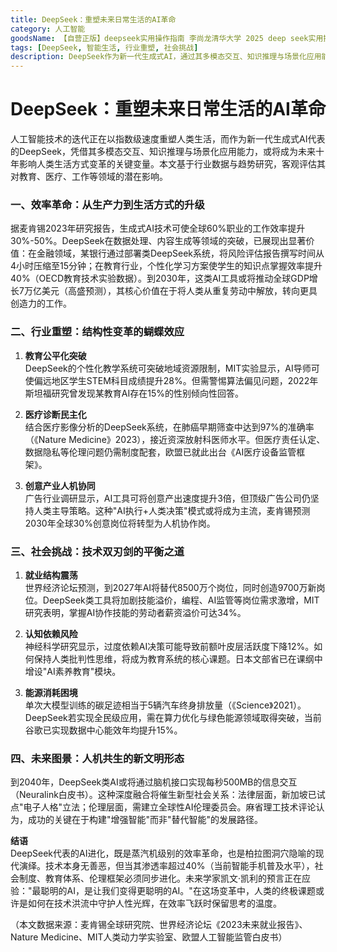 ```yaml
---
title: DeepSeek：重塑未来日常生活的AI革命
category: 人工智能
goodsName: 【自营正版】deepseek实用操作指南 李尚龙清华大学 2025 deep seek实用操作指南 deepseek使用教程 ai时代生存手册 零基础掌握deepseek 从入门到精通 deepsee
tags: [DeepSeek, 智能生活, 行业重塑, 社会挑战]
description: DeepSeek作为新一代生成式AI，通过其多模态交互、知识推理与场景化应用能力，正在引领效率革命，重塑教育、医疗、工作等行业，并带来社会挑战。文章探讨了DeepSeek对生产力的提升、行业变革的影响以及未来人机共生的可能性，强调需同步进化社会制度、教育体系及伦理框架以适应AI技术带来的深刻变化。
---
```

# DeepSeek：重塑未来日常生活的AI革命

人工智能技术的迭代正在以指数级速度重塑人类生活，而作为新一代生成式AI代表的DeepSeek，凭借其多模态交互、知识推理与场景化应用能力，或将成为未来十年影响人类生活方式变革的关键变量。本文基于行业数据与趋势研究，客观评估其对教育、医疗、工作等领域的潜在影响。

### 一、效率革命：从生产力到生活方式的升级
据麦肯锡2023年研究报告，生成式AI技术可使全球60%职业的工作效率提升30%-50%。DeepSeek在数据处理、内容生成等领域的突破，已展现出显著价值：在金融领域，某银行通过部署类DeepSeek系统，将风险评估报告撰写时间从4小时压缩至15分钟；在教育行业，个性化学习方案使学生的知识点掌握效率提升40%（OECD教育技术实验数据）。到2030年，这类AI工具或将推动全球GDP增长7万亿美元（高盛预测），其核心价值在于将人类从重复劳动中解放，转向更具创造力的工作。

### 二、行业重塑：结构性变革的蝴蝶效应
1. **教育公平化突破**  
DeepSeek的个性化教学系统可突破地域资源限制，MIT实验显示，AI导师可使偏远地区学生STEM科目成绩提升28%。但需警惕算法偏见问题，2022年斯坦福研究曾发现某教育AI存在15%的性别倾向性回答。

2. **医疗诊断民主化**  
结合医疗影像分析的DeepSeek系统，在肺癌早期筛查中达到97%的准确率（《Nature Medicine》2023），接近资深放射科医师水平。但医疗责任认定、数据隐私等伦理问题仍需制度配套，欧盟已就此出台《AI医疗设备监管框架》。

3. **创意产业人机协同**  
广告行业调研显示，AI工具可将创意产出速度提升3倍，但顶级广告公司仍坚持人类主导策略。这种"AI执行+人类决策"模式或将成为主流，麦肯锡预测2030年全球30%创意岗位将转型为人机协作岗。

### 三、社会挑战：技术双刃剑的平衡之道
1. **就业结构震荡**  
世界经济论坛预测，到2027年AI将替代8500万个岗位，同时创造9700万新岗位。DeepSeek类工具将加剧技能溢价，编程、AI监管等岗位需求激增，MIT研究表明，掌握AI协作技能的劳动者薪资溢价可达34%。

2. **认知依赖风险**  
神经科学研究显示，过度依赖AI决策可能导致前额叶皮层活跃度下降12%。如何保持人类批判性思维，将成为教育系统的核心课题。日本文部省已在课纲中增设"AI素养教育"模块。

3. **能源消耗困境**  
单次大模型训练的碳足迹相当于5辆汽车终身排放量（《Science》2021）。DeepSeek若实现全民级应用，需在算力优化与绿色能源领域取得突破，当前谷歌已实现数据中心能效年均提升15%。

### 四、未来图景：人机共生的新文明形态
到2040年，DeepSeek类AI或将通过脑机接口实现每秒500MB的信息交互（Neuralink白皮书）。这种深度融合将催生新型社会关系：法律层面，新加坡已试点"电子人格"立法；伦理层面，需建立全球性AI伦理委员会。麻省理工技术评论认为，成功的关键在于构建"增强智能"而非"替代智能"的发展路径。

**结语**  
DeepSeek代表的AI进化，既是蒸汽机级别的效率革命，也是柏拉图洞穴隐喻的现代演绎。技术本身无善恶，但当其渗透率超过40%（当前智能手机普及水平），社会制度、教育体系、伦理框架必须同步进化。未来学家凯文·凯利的预言正在应验："最聪明的AI，是让我们变得更聪明的AI。"在这场变革中，人类的终极课题或许是如何在技术洪流中守护人性光辉，在效率飞跃时保留思考的温度。

（本文数据来源：麦肯锡全球研究院、世界经济论坛《2023未来就业报告》、Nature Medicine、MIT人类动力学实验室、欧盟人工智能监管白皮书）